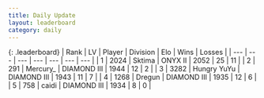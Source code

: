 ```yaml
---
title: Daily Update
layout: leaderboard
category: daily
---
```


{: .leaderboard}
| Rank | LV | Player | Division | Elo | Wins | Losses |
| --- | --- | --- | --- | --- | --- | --- |
| <span data-change="1">1</span> | 2024 | <span title="ID: 353063">Sktima</span> | ONYX II | <span data-change="-300">2052</span> | <span data-change="-248">25</span> | <span data-change="-61">11</span> |
| <span data-change="3">2</span> | 291 | <span title="ID: 680422">Mercury_</span> | DIAMOND III | <span data-change="-253">1944</span> | <span data-change="-71">12</span> | <span data-change="-28">2</span> |
| <span data-change="0">3</span> | 3282 | <span title="ID: 164871">Hungry YuYu</span> | DIAMOND III | <span data-change="-349">1943</span> | <span data-change="-339">11</span> | <span data-change="-91">7</span> |
| <span data-change="2">4</span> | 1268 | <span title="ID: 337810">Dregun</span> | DIAMOND III | <span data-change="-259">1935</span> | <span data-change="-66">12</span> | <span data-change="-22">6</span> |
| <span data-change="12">5</span> | 758 | <span title="ID: 517164">caidi</span> | DIAMOND III | <span data-change="-229">1934</span> | <span data-change="-59">8</span> | <span data-change="-36">0</span> |